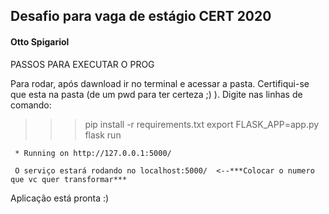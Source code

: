 ## Desafio para vaga de estágio CERT 2020
#### Otto Spigariol

  PASSOS PARA EXECUTAR O PROG

Para rodar, após dawnload ir no terminal e acessar a pasta.
Certifiqui-se que esta na pasta (de um pwd para ter certeza ;) ).
Digite nas linhas de comando:
>>> pip install -r requirements.txt
>>> export FLASK_APP=app.py
>>> flask run
```
 * Running on http://127.0.0.1:5000/
 
 O serviço estará rodando no localhost:5000/  <--***Colocar o numero que vc quer transformar***
````


 Aplicação está pronta :)

